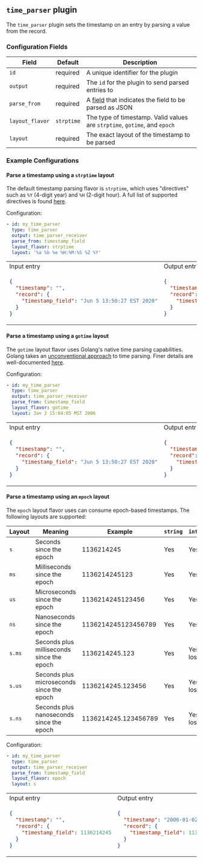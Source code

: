 ## `time_parser` plugin

The `time_parser` plugin sets the timestamp on an entry by parsing a value from the record.

### Configuration Fields

| Field           | Default    | Description                                                                      |
| ---             | ---        | ---                                                                              |
| `id`            | required   | A unique identifier for the plugin                                               |
| `output`        | required   | The `id` for the plugin to send parsed entries to                                |
| `parse_from`    | required   | A [field](/docs/field.md) that indicates the field to be parsed as JSON          |
| `layout_flavor` | `strptime` | The type of timestamp. Valid values are `strptime`, `gotime`, and `epoch`        |
| `layout`        | required   | The exact layout of the timestamp to be parsed                                   |


### Example Configurations


#### Parse a timestamp using a `strptime` layout

The default timestamp parsing flavor is `strptime`, which uses "directives" such as `%Y` (4-digit year) and `%H` (2-digit hour). A full list of supported directives is found [here](https://github.com/BlueMedora/ctimefmt/blob/3e07deba22cf7a753f197ef33892023052f26614/ctimefmt.go#L63).

Configuration:
```yaml
- id: my_time_parser
  type: time_parser
  output: time_parser_receiver
  parse_from: timestamp_field
  layout_flavor: strptime
  layout: '%a %b %e %H:%M:%S %Z %Y'
```

<table>
<tr><td> Input entry </td> <td> Output entry </td></tr>
<tr>
<td>

```json
{
  "timestamp": "",
  "record": {
    "timestamp_field": "Jun 5 13:50:27 EST 2020"
  }
}
```

</td>
<td>

```json
{
  "timestamp": "2020-06-05T13:50:27-05:00",
  "record": {
    "timestamp_field": "Jun 5 13:50:27 EST 2020"
  }
}
```

</td>
</tr>
</table>

#### Parse a timestamp using a `gotime` layout

The `gotime` layout flavor uses Golang's native time parsing capabilities. Golang takes an [unconventional approach](https://www.pauladamsmith.com/blog/2011/05/go_time.html) to time parsing. Finer details are well-documented [here](https://golang.org/src/time/format.go?s=25102:25148#L9).

Configuration:
```yaml
- id: my_time_parser
  type: time_parser
  output: time_parser_receiver
  parse_from: timestamp_field
  layout_flavor: gotime
  layout: Jan 2 15:04:05 MST 2006
```

<table>
<tr><td> Input entry </td> <td> Output entry </td></tr>
<tr>
<td>

```json
{
  "timestamp": "",
  "record": {
    "timestamp_field": "Jun 5 13:50:27 EST 2020"
  }
}
```

</td>
<td>

```json
{
  "timestamp": "2020-06-05T13:50:27-05:00",
  "record": {
    "timestamp_field": "Jun 5 13:50:27 EST 2020"
  }
}
```

</td>
</tr>
</table>

#### Parse a timestamp using an `epoch` layout

The `epoch` layout flavor uses can consume epoch-based timestamps. The following layouts are supported:

| Layout | Meaning                                   | Example              | `string` | `int64`    | `float64`  |
| ---    | ---                                       | ---                  | ---      | ---        | ---        |
| `s`    | Seconds since the epoch                   | 1136214245           | Yes      | Yes        | Yes        |
| `ms`   | Milliseconds since the epoch              | 1136214245123        | Yes      | Yes        | Yes        |
| `us`   | Microseconds since the epoch              | 1136214245123456     | Yes      | Yes        | Yes        |
| `ns`   | Nanoseconds since the epoch               | 1136214245123456789  | Yes      | Yes        | Yes, lossy |
| `s.ms` | Seconds plus milliseconds since the epoch | 1136214245.123       | Yes      | Yes, lossy | Yes        |
| `s.us` | Seconds plus microseconds since the epoch | 1136214245.123456    | Yes      | Yes, lossy | Yes        |
| `s.ns` | Seconds plus nanoseconds since the epoch  | 1136214245.123456789 | Yes      | Yes, lossy | Yes, lossy |

Configuration:
```yaml
- id: my_time_parser
  type: time_parser
  output: time_parser_receiver
  parse_from: timestamp_field
  layout_flavor: epoch
  layout: s
```

<table>
<tr><td> Input entry </td> <td> Output entry </td></tr>
<tr>
<td>

```json
{
  "timestamp": "",
  "record": {
    "timestamp_field": 1136214245
  }
}
```

</td>
<td>

```json
{
  "timestamp": "2006-01-02T15:04:05-07:00",
  "record": {
    "timestamp_field": 1136214245
  }
}
```

</td>
</tr>
</table>